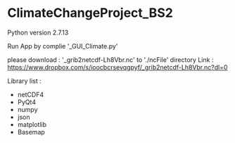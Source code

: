 # ClimateChangeProject_BS2

Python version 2.7.13

Run App by complie '_GUI_Climate.py'

please download : '_grib2netcdf-Lh8Vbr.nc' to './ncFile' directory
     Link : https://www.dropbox.com/s/ioocbcrsevqgpyf/_grib2netcdf-Lh8Vbr.nc?dl=0

Library list :
  - netCDF4
  - PyQt4
  - numpy
  - json
  - matplotlib
  - Basemap
